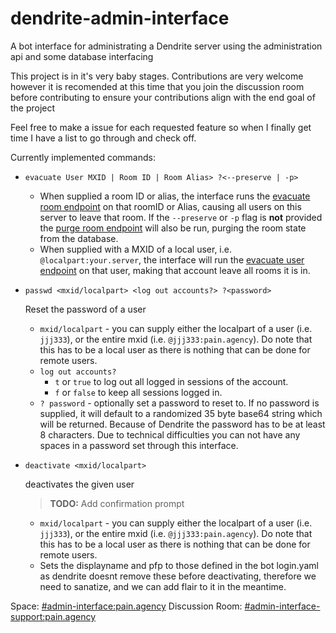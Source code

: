# dendrite-admin-interface
A bot interface for administrating a Dendrite server using the administration api and some database interfacing

This project is in it's very baby stages. Contributions are very welcome however it is recomended at this time that you join the discussion room before contributing to ensure your contributions align with the end goal of the project

Feel free to make a issue for each requested feature so when I finally get time I have a list to go through and check off.

Currently implemented commands:

- `evacuate User MXID | Room ID | Room Alias> ?<--preserve | -p>` 
    
    - When supplied a room ID or alias, the interface runs the [evacuate room endpoint](https://matrix-org.github.io/dendrite/administration/adminapi#post-_dendriteadminevacuateroomroomid) on that roomID or Alias, causing all users on this server to leave that room. If the `--preserve` or `-p` flag is **not** provided the [purge room endpoint](https://matrix-org.github.io/dendrite/administration/adminapi#post-_dendriteadminpurgeroomroomid) will also be run, purging the room state from the database.
    - When supplied with a MXID of a local user, i.e. `@localpart:your.server`, the interface will run the [evacuate user endpoint](https://matrix-org.github.io/dendrite/administration/adminapi#post-_dendriteadminevacuateuseruserid) on that user, making that account leave all rooms it is in.

- `passwd <mxid/localpart> <log out accounts?> ?<password>`

    Reset the password of a user    
    - `mxid/localpart` - you can supply either the localpart of a user (i.e. `jjj333`), or the entire mxid (i.e. `@jjj333:pain.agency`). Do note that this has to be a local user as there is nothing that can be done for remote users.
    - `log out accounts?` 
        - `t` or `true` to log out all logged in sessions of the account.
        - `f` or `false` to keep all sessions logged in.
    - `? password` - optionally set a password to reset to. If no password is supplied, it will default to a randomized 35 byte base64 string which will be returned. Because of Dendrite the password has to be at least 8 characters. Due to technical difficulties you can not have any spaces in a password set through this interface.

- `deactivate <mxid/localpart>`

    deactivates the given user
    > **TODO:** Add confirmation prompt
    - `mxid/localpart` - you can supply either the localpart of a user (i.e. `jjj333`), or the entire mxid (i.e. `@jjj333:pain.agency`). Do note that this has to be a local user as there is nothing that can be done for remote users.
    - Sets the displayname and pfp to those defined in the bot login.yaml as dendrite doesnt remove these before deactivating, therefore we need to sanatize, and we can add flair to it in the meantime.

Space: [#admin-interface:pain.agency](https://matrix.to/#/#admin-interface:pain.agency)
Discussion Room: [#admin-interface-support:pain.agency](https://matrix.to/#/%23admin-interface-support%3Apain.agency)